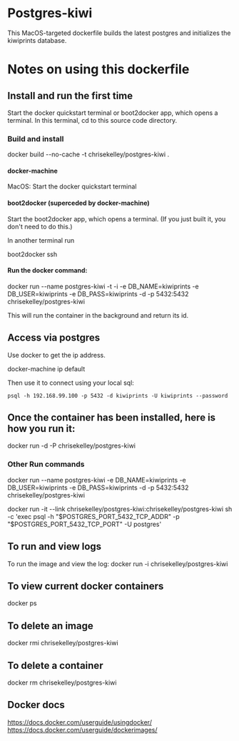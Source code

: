 # Postgres-kiwi

This MacOS-targeted dockerfile builds the latest postgres and initializes the kiwiprints database.

# Notes on using this dockerfile

## Install and run the first time

Start the docker quickstart terminal or boot2docker app, which opens a terminal. In this terminal, cd to this source code directory.

### Build and install

  docker build --no-cache -t chrisekelley/postgres-kiwi .

#### docker-machine

MacOS: Start the docker quickstart terminal

#### boot2docker (superceded by docker-machine)
Start the boot2docker app, which opens a terminal. (If you just built it, you don't need to do this.)

In another terminal run

  boot2docker ssh

#### Run the docker command:

  docker run --name postgres-kiwi -t -i -e DB_NAME=kiwiprints -e DB_USER=kiwiprints -e DB_PASS=kiwiprints -d -p 5432:5432 chrisekelley/postgres-kiwi

This will run the container in the background and return its id.

## Access via postgres

Use docker to get the ip address.

  docker-machine ip default

Then use it to connect using your local sql:

    psql -h 192.168.99.100 -p 5432 -d kiwiprints -U kiwiprints --password

## Once the container has been installed, here is how you run it:

  docker run -d -P chrisekelley/postgres-kiwi
  
### Other Run commands

  docker run --name postgres-kiwi -e DB_NAME=kiwiprints -e DB_USER=kiwiprints -e DB_PASS=kiwiprints -d -p 5432:5432 chrisekelley/postgres-kiwi 

  docker run -it --link chrisekelley/postgres-kiwi:chrisekelley/postgres-kiwi sh -c 'exec psql -h "$POSTGRES_PORT_5432_TCP_ADDR" -p "$POSTGRES_PORT_5432_TCP_PORT" -U postgres'

## To run and view logs

To run the image and view the log:
  docker run -i chrisekelley/postgres-kiwi

## To view current docker containers

docker ps

## To delete an image

docker rmi chrisekelley/postgres-kiwi

## To delete a container

docker rm chrisekelley/postgres-kiwi

## Docker docs

https://docs.docker.com/userguide/usingdocker/
https://docs.docker.com/userguide/dockerimages/



